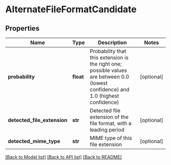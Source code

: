 # AlternateFileFormatCandidate

## Properties
Name | Type | Description | Notes
------------ | ------------- | ------------- | -------------
**probability** | **float** | Probability that this extension is the right one; possible values are between 0.0 (lowest confidence) and 1.0 (highest confidence) | [optional] 
**detected_file_extension** | **str** | Detected file extension of the file format, with a leading period | [optional] 
**detected_mime_type** | **str** | MIME type of this file extension | [optional] 

[[Back to Model list]](../README.md#documentation-for-models) [[Back to API list]](../README.md#documentation-for-api-endpoints) [[Back to README]](../README.md)


